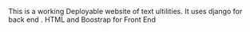 This is a working Deployable website of text ultilities.
It uses django for back end .
HTML and Boostrap for Front End
